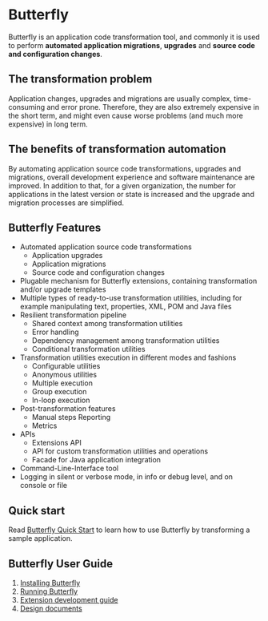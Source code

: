 
# Butterfly

Butterfly is an application code transformation tool, and commonly it is used to perform **automated application migrations**, **upgrades** and **source code and configuration changes**.

## The transformation problem

Application changes, upgrades and migrations are usually complex, time-consuming and error prone.
Therefore, they are also extremely expensive in the short term, and might even cause worse problems (and much more expensive) in long term.

## The benefits of transformation automation

By automating application source code transformations, upgrades and migrations, overall development experience and software maintenance are improved.
In addition to that, for a given organization, the number for applications in the latest version or state is increased and the upgrade and migration processes are simplified.

## Butterfly Features

* Automated application source code transformations
  * Application upgrades
  * Application migrations
  * Source code and configuration changes
* Plugable mechanism for Butterfly extensions, containing transformation and/or upgrade templates
* Multiple types of ready-to-use transformation utilities, including for example manipulating text, properties, XML, POM and Java files
* Resilient transformation pipeline
  * Shared context among transformation utilities
  * Error handling
  * Dependency management among transformation utilities
  * Conditional transformation utilities
* Transformation utilities execution in different modes and fashions
  * Configurable utilities
  * Anonymous utilities
  * Multiple execution
  * Group execution
  * In-loop execution
* Post-transformation features
  * Manual steps Reporting
  * Metrics
* APIs
  * Extensions API
  * API for custom transformation utilities and operations
  * Facade for Java application integration
* Command-Line-Interface tool
* Logging in silent or verbose mode, in info or debug level, and on console or file

## Quick start
Read [Butterfly Quick Start](https://paypal.github.io/butterfly/QUICK_START) to learn how to use Butterfly by transforming a sample application.

## Butterfly User Guide

1. [Installing Butterfly](https://paypal.github.io/butterfly/Installing-Butterfly)
1. [Running Butterfly](https://paypal.github.io/butterfly/Running-Butterfly)
1. [Extension development guide](https://paypal.github.io/butterfly/Extension-development-guide)
1. [Design documents](https://paypal.github.io/butterfly/Design-documents)
